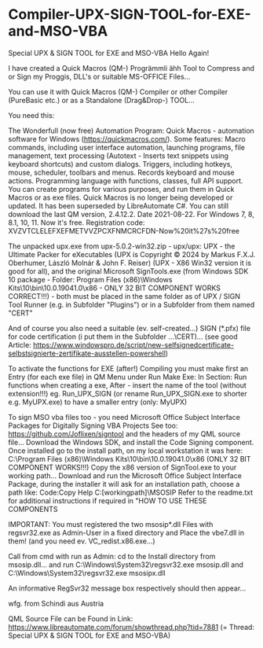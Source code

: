 # Compiler-UPX-SIGN-TOOL-for-EXE-and-MSO-VBA
Special UPX &amp; SIGN TOOL for EXE and MSO-VBA
Hello Again!

I have created a Quick Macros (QM-) Progrämmli ähh Tool to Compress and or Sign my Proggis, DLL's or suitable MS-OFFICE Files...

You can use it with Quick Macros (QM-) Compiler or other Compiler (PureBasic etc.) or as a Standalone (Drag&Drop-) TOOL...

You need this:

The Wonderfull (now free) Automation Program:
Quick Macros - automation software for Windows (https://quickmacros.com/). Some features:
Macro commands, including user interface automation, launching programs, file management, text processing (Autotext - Inserts text snippets using keyboard shortcuts) and custom dialogs.
Triggers, including hotkeys, mouse, scheduler, toolbars and menus.
Records keyboard and mouse actions.
Programming language with functions, classes, full API support.
You can create programs for various purposes, and run them in Quick Macros or as exe files.
Quick Macros is no longer being developed or updated. It has been superseded by LibreAutomate C#.
You can still download the last QM version, 2.4.12.2. Date 2021-08-22. For Windows 7, 8, 8.1, 10, 11.
Now it's free. Registration code: XVZVTCLELEFXEFMETVVZPCXFNMCRCFDN-Now%20it%27s%20free

The unpacked upx.exe from upx-5.0.2-win32.zip - upx/upx: UPX - the Ultimate Packer for eXecutables (UPX is Copyright © 2024 by Markus F.X.J. Oberhumer, László Molnár & John F. Reiser) (UPX - X86 Win32 version it is good for all), and the original Microsoft SignTools.exe (from Windows SDK 10 package - Folder: Program Files (x86)\Windows Kits\10\bin\10.0.19041.0\x86 - ONLY 32 BIT COMPONENT WORKS CORRECT!!!) - both must be placed in the same folder as of UPX / SIGN Tool Runner (e.g. in Subfolder "Plugins") or in a Subfolder from them named "CERT"
 
And of course you also need a suitable (ev. self-created...) SIGN (*.pfx) file for code certification (i put them in the Subfolder ...\CERT)...
(see good Article: https://www.windowspro.de/script/new-selfsignedcertificate-selbstsignierte-zertifikate-ausstellen-powershell)

To activate the functions for EXE (after!) Compiling you must make first an Entry (for each exe file) in QM Menu under Run Make Exe:
In Section: Run functions when creating a exe, After - insert the name of the tool (without extension!!!)
eg. Run_UPX_SIGN                                  (or rename Run_UPX_SIGN.exe to shorter e.g. MyUPX.exe) to have a smaller entry (only: MyUPX)

To sign MSO vba files too - you need
Microsoft Office Subject Interface Packages for Digitally Signing VBA Projects
See too: https://github.com/Joflixen/signtool and the headers of my QML source file...
Download the Windows SDK, and install the Code Signing component.
Once installed go to the install path, on my local workstation it was here: 
 C:\Program Files (x86)\Windows Kits\10\bin\10.0.19041.0\x86  (ONLY 32 BIT COMPONENT WORKS!!!)
Copy the x86 version of SignTool.exe to your working path... 
Download and run the Microsoft Office Subject Interface Package, during the installer it will ask for an installation path, choose a path like: 
Code:Copy      Help
C:\[workingpath]\MSOSIP
Refer to the readme.txt for additional instructions if required in "HOW TO USE THESE COMPONENTS

IMPORTANT: You must registered the two msosip*.dll Files with regsvr32.exe as Admin-User in a fixed directory and Place the vbe7.dll in them! (and you need ev. VC_redist.x86.exe...)

Call from cmd with run as Admin:
cd to the Install directory from msosip.dll... and run
C:\Windows\System32\regsvr32.exe msosip.dll and C:\Windows\System32\regsvr32.exe msosipx.dll

An informative RegSvr32 message box respectively should then appear...

wfg. from Schindi aus Austria

QML Source File can be Found in Link: https://www.libreautomate.com/forum/showthread.php?tid=7881 (= Thread:  Special UPX & SIGN TOOL for EXE and MSO-VBA)


